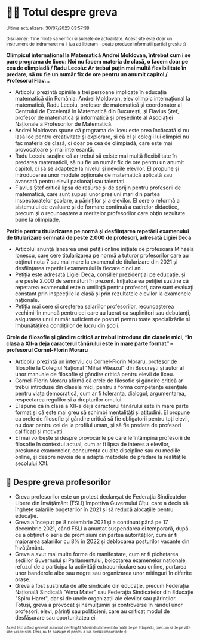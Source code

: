 # 👩‍🏫 Totul despre greva
<sub>Ultima actualizare: 30/07/2023 03:57:38</sub>

<sub>Disclaimer: Tine minte sa verifici si sursele de actualitate. Acest site este doar un instrument de indrumare: nu il lua ad litteram - poate produce informatii partial gresite :)</sub>

**Olimpicul internațional la Matematică Andrei Moldovan, întrebat cum i se pare programa de liceu: Noi nu facem materia de clasă, o facem doar pe cea de olimpiadă / Radu Lecoiu: Ar trebui puțin mai multă flexibilitate în predare, să nu fie un număr fix de ore pentru un anumit capitol / Profesorul Flav...**

- Articolul prezintă opiniile a trei persoane implicate în educația matematică din România: Andrei Moldovan, elev olimpic internațional la matematică, Radu Lecoiu, profesor de matematică și coordonator al Centrului de Excelență în Matematică din București, și Flavius Ștef, profesor de matematică și informatică și președinte al Asociației Naționale a Profesorilor de Matematică.
- Andrei Moldovan spune că programa de liceu este prea încărcată și nu lasă loc pentru creativitate și explorare, și că el și colegii lui olimpici nu fac materia de clasă, ci doar pe cea de olimpiadă, care este mai provocatoare și mai interesantă.
- Radu Lecoiu susține că ar trebui să existe mai multă flexibilitate în predarea matematicii, să nu fie un număr fix de ore pentru un anumit capitol, ci să se adapteze la nivelul și nevoile elevilor. El propune și introducerea unor module opționale de matematică aplicată sau avansată pentru elevii pasionați sau talentați.
- Flavius Ștef critică lipsa de resurse și de sprijin pentru profesorii de matematică, care sunt supuși unor presiuni mari din partea inspectoratelor școlare, a părinților și a elevilor. El cere o reformă a sistemului de evaluare și de formare continuă a cadrelor didactice, precum și o recunoaștere a meritelor profesorilor care obțin rezultate bune la olimpiade.

**Petiție pentru titularizarea pe normă și desființarea repetării examenului de titularizare semnată de peste 2.000 de profesori, adresată Ligiei Deca**

- Articolul anunță lansarea unei petiții online inițiate de profesoara Mihaela Ionescu, care cere titularizarea pe normă a tuturor profesorilor care au obținut nota 7 sau mai mare la examenul de titularizare din 2021 și desființarea repetării examenului la fiecare cinci ani.
- Petiția este adresată Ligiei Deca, consilier prezidențial pe educație, și are peste 2.000 de semnături în prezent. Inițiatoarea petiției susține că repetarea examenului este o umilință pentru profesori, care sunt evaluați constant prin inspecțiile la clasă și prin rezultatele elevilor la examenele naționale.
- Petiția mai cere și creșterea salariilor profesorilor, recunoașterea vechimii în muncă pentru cei care au lucrat ca suplinitori sau debutanți, asigurarea unui număr suficient de posturi pentru toate specializările și îmbunătățirea condițiilor de lucru din școli.

**Orele de filosofie și gândire critică ar trebui introduse din clasele mici, “în clasa a XII-a deja caracterul tânărului este în mare parte format” – profesorul Cornel-Florin Moraru**

- Articolul prezintă un interviu cu Cornel-Florin Moraru, profesor de filosofie la Colegiul Național "Mihai Viteazul" din București și autor al unor manuale de filosofie și gândire critică pentru elevii de liceu.
- Cornel-Florin Moraru afirmă că orele de filosofie și gândire critică ar trebui introduse din clasele mici, pentru a forma competențe esențiale pentru viața democratică, cum ar fi toleranța, dialogul, argumentarea, respectarea regulilor și a drepturilor omului.
- El spune că în clasa a XII-a deja caracterul tânărului este în mare parte format și că este mai greu să schimbi mentalități și atitudini. El propune ca orele de filosofie și gândire critică să fie obligatorii pentru toți elevii, nu doar pentru cei de la profilul uman, și să fie predate de profesori calificați și motivați.
- El mai vorbește și despre provocările pe care le întâmpină profesorii de filosofie în contextul actual, cum ar fi lipsa de interes a elevilor, presiunea examenelor, concurența cu alte discipline sau cu mediile online, și despre nevoia de a adapta metodele de predare la realitățile secolului XXI.

## 🏫 Despre greva profesorilor

- Greva profesorilor este un protest declanșat de Federația Sindicatelor Libere din Învățământ (FSLI) împotriva Guvernului Cîțu, care a decis să înghețe salariile bugetarilor în 2021 și să reducă alocațiile pentru educație.
- Greva a început pe 8 noiembrie 2021 și a continuat până pe 17 decembrie 2021, când FSLI a anunțat suspendarea ei temporară, după ce a obținut o serie de promisiuni din partea autorităților, cum ar fi majorarea salariilor cu 8% în 2022 și deblocarea posturilor vacante din învățământ.
- Greva a avut mai multe forme de manifestare, cum ar fi pichetarea sediilor Guvernului și Parlamentului, boicotarea examenelor naționale, refuzul de a participa la activități extracurriculare sau online, purtarea unor banderole albe sau negre sau organizarea unor mitinguri în diferite orașe.
- Greva a fost susținută de alte sindicate din educație, precum Federația Națională Sindicală "Alma Mater" sau Federația Sindicatelor din Educație "Spiru Haret", dar și de unele organizații ale elevilor sau părinților. Totuși, greva a provocat și nemulțumiri și controverse în rândul unor profesori, elevi, părinți sau politicieni, care au criticat modul de desfășurare sau oportunitatea ei.


<sub><sub>Acest text a fost generat automat de BingAI folosind ultimele informatii de pe Edupedu, precum si de pe alte site-uri de stiri. Deci, nu te baza pe el pentru a lua decizii importante :)</sub></sub>